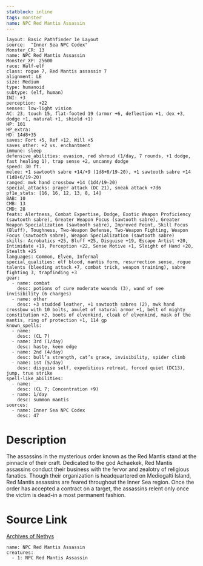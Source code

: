 ```yaml
---
statblock: inline
tags: monster
name: NPC Red Mantis Assassin
---
```

```statblock
layout: Basic Pathfinder 1e Layout
source:  "Inner Sea NPC Codex"
Monster_CR: 13
name: NPC Red Mantis Assassin
Monster_XP: 25600
race: Half-elf
class: rogue 7, Red Mantis assassin 7
alignment: LE
size: Medium
type: humanoid
subtype: (elf, human)
INI: +3
perception: +22
senses: low-light vision
AC: 23, touch 15, flat-footed 19 (armor +6, deflection +1, dex +3, dodge +1, natural +1, shield +1)
HP: 101
HP_extra: 
HD: 14d8+35
saves: Fort +5, Ref +12, Will +5
saves_other: +2 vs. enchantment
immune: sleep
defensive_abilities: evasion, red shroud (1/day, 7 rounds, +1 dodge, fast healing 1), trap sense +2, uncanny dodge
speed: 30 ft.
melee: +1 sawtooth sabre +14/+9 (1d8+8/19-20), +1 sawtooth sabre +14 (1d8+6/19-20)
ranged: mwk hand crossbow +14 (1d4/19-20)
special_attacks: prayer attack (DC 21), sneak attack +7d6
pf1e_stats: [16, 16, 12, 13, 8, 14]
BAB: 10
CMB: 13
CMD: 28
feats: Alertness, Combat Expertise, Dodge, Exotic Weapon Proficiency (sawtooth sabre), Greater Weapon Focus (sawtooth sabre), Greater Weapon Specialization (sawtooth sabre), Improved Feint, Skill Focus (Bluff), Toughness, Two-Weapon Defense, Two-Weapon Fighting, Weapon Focus (sawtooth sabre), Weapon Specialization (sawtooth sabre)
skills: Acrobatics +25, Bluff +25, Disguise +19, Escape Artist +20, Intimidate +19, Perception +22, Sense Motive +1, Sleight of Hand +20, Stealth +25
languages: Common, Elven, Infernal
special_qualities: elf blood, mantis form, resurrection sense, rogue talents (bleeding attack +7, combat trick, weapon training), sabre fighting 3, trapfinding +3
gear:
  - name: combat
    desc: potions of cure moderate wounds (3), wand of see invisibility (6 charges)
  - name: other
    desc: +3 studded leather, +1 sawtooth sabres (2), mwk hand crossbow with 10 bolts, amulet of natural armor +1, belt of mighty constitution +2, boots of elvenkind, cloak of elvenkind, mask of the mantis, ring of protection +1, 114 gp
known_spells:
  - name:
    desc: (CL 7)
  - name: 3rd (1/day)
    desc: haste, keen edge
  - name: 2nd (4/day)
    desc: bull’s strength, cat’s grace, invisibility, spider climb
  - name: 1st (5/day)
    desc: disguise self, expeditious retreat, forced quiet (DC13), jump, true strike
spell-like_abilities:
  - name:
    desc: (CL 7; Concentration +9)
  - name: 1/day
    desc: summon mantis
sources:
  - name: Inner Sea NPC Codex
    desc: 47
```
# Description
The assassins in the mysterious order known as the Red Mantis stand at the pinnacle of their craft. Dedicated to the god Achaekek, Red Mantis assassins conduct their business with the fervor and zealotry of religious fanatics. Though their organization is headquartered on Mediogalti Island, Red Mantis assassins are feared throughout the Inner Sea region. Once the order has accepted a contract on a target, the assassins relent only once the victim is dead-in a most permanent fashion.
# Source Link
[Archives of Nethys](https://aonprd.com/NPCDisplay.aspx?ItemName=Red%20Mantis%20Assassin)
```encounter-table
name: NPC Red Mantis Assassin
creatures:
  - 1: NPC Red Mantis Assassin
```
